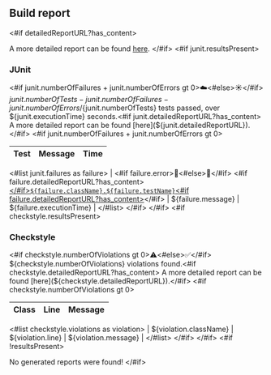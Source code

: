 ## Build report
<#if detailedReportURL?has_content>

A more detailed report can be found [here](${detailedReportURL}).
</#if>
<#if junit.resultsPresent>

### JUnit

<#if junit.numberOfFailures + junit.numberOfErrors gt 0>:cloud:<#else>:sunny:</#if> ${junit.numberOfTests - junit.numberOfFailures - junit.numberOfErrors}/${junit.numberOfTests} tests passed, over ${junit.executionTime} seconds.<#if junit.detailedReportURL?has_content> A more detailed report can be found [here](${junit.detailedReportURL}).</#if>
<#if junit.numberOfFailures + junit.numberOfErrors gt 0>

| Test | Message | Time |
| ---- | ------- | ---- |
<#list junit.failures as failure>
| <#if failure.error>:small_red_triangle:<#else>:small_blue_diamond:</#if> <#if failure.detailedReportURL?has_content>[</#if>`${failure.className}.${failure.testName}`<#if failure.detailedReportURL?has_content>](${failure.detailedReportURL})</#if> | ${failure.message} | ${failure.executionTime} |
</#list>
</#if>
</#if>
<#if checkstyle.resultsPresent>

### Checkstyle

<#if checkstyle.numberOfViolations gt 0>:warning:<#else>:white_check_mark:</#if> ${checkstyle.numberOfViolations} violations found.<#if checkstyle.detailedReportURL?has_content> A more detailed report can be found [here](${checkstyle.detailedReportURL}).</#if>
<#if checkstyle.numberOfViolations gt 0>

| Class | Line | Message |
| ----- | ---- | ------- |
<#list checkstyle.violations as violation>
| ${violation.className} | ${violation.line} | ${violation.message} |
</#list>
</#if>
</#if>
<#if !resultsPresent>

No generated reports were found!
</#if>